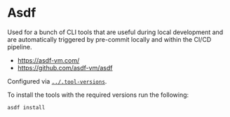 # Asdf

Used for a bunch of CLI tools that are useful during local development and are
automatically triggered by pre-commit locally and within the CI/CD pipeline.

- <https://asdf-vm.com/>
- <https://github.com/asdf-vm/asdf>

Configured via [`../.tool-versions`](../.tool-versions).

To install the tools with the required versions run the following:

```shell
asdf install
```
